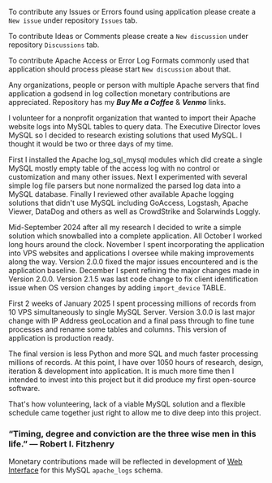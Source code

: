 To contribute any Issues or Errors found using application please create a `New issue` under repository `Issues` tab.

To contribute Ideas or Comments please create a `New discussion` under repository `Discussions` tab.

To contribute Apache Access or Error Log Formats commonly used that application should process please start `New discussion` about that.

Any organizations, people or person with multiple Apache servers that find application a godsend in log collection monetary contributions are appreciated. Repository has my ***Buy Me a Coffee*** & ***Venmo*** links.

I volunteer for a nonprofit organization that wanted to import their Apache website logs into MySQL tables to query data. The Executive Director loves MySQL so I decided to research existing solutions that used MySQL. I thought it would be two or three days of my time. 

First I installed the Apache log_sql_mysql modules which did create a single MySQL mostly empty table of the access log with no control or customization and many other issues. Next I experimented with several simple log file parsers but none normalized the parsed log data into a MySQL database. Finally I reviewed other available Apache logging solutions that didn't use MySQL including GoAccess, Logstash, Apache Viewer, DataDog and others as well as CrowdStrike and Solarwinds Loggly.

Mid-September 2024 after all my research I decided to write a simple solution which snowballed into a complete application. All October I worked long hours around the clock. November I spent incorporating the application into VPS websites and applications I oversee while making improvements along the way. Version 2.0.0 fixed the major issues encountered and is the application baseline. December I spent refining the major changes made in Version 2.0.0. Version 2.1.5 was last code change to fix client identification issue when OS version changes by adding `import_device` TABLE.

First 2 weeks of January 2025 I spent processing millions of records from 10 VPS simultaneously to single MySQL Server. Version 3.0.0 is last major change with IP Address geoLocation and a final pass through to fine tune processes and rename some tables and columns. This version of application is production ready.

The final version is less Python and more SQL and much faster processing millions of records. At this point, I have over 1050 hours of research, design, iteration & development into application. It is much more time then I intended to invest into this project but it did produce my first open-source software.

That's how volunteering, lack of a viable MySQL solution and a flexible schedule came together just right to allow me to dive deep into this project.

### “Timing, degree and conviction are the three wise men in this life.” — Robert I. Fitzhenry

Monetary contributions made will be reflected in development of [Web Interface](https://github.com/WillTheFarmer/mysql-to-apache-echarts) for this MySQL `apache_logs` schema.